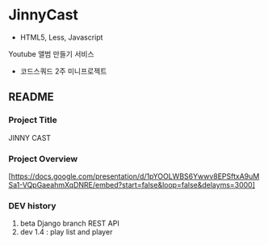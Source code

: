 # JinnyCast


* HTML5, Less, Javascript

Youtube 앨범 만들기 서비스
- 코드스쿼드 2주 미니프로젝트

## README

### Project Title
 JINNY CAST
### Project Overview

[https://docs.google.com/presentation/d/1pYOOLWBS6Ywwv8EPSftxA9uMSa1-VQpGaeahmXqDNRE/embed?start=false&loop=false&delayms=3000]

### DEV history

1. beta Django branch REST API
2. dev 1.4 : play list and player
